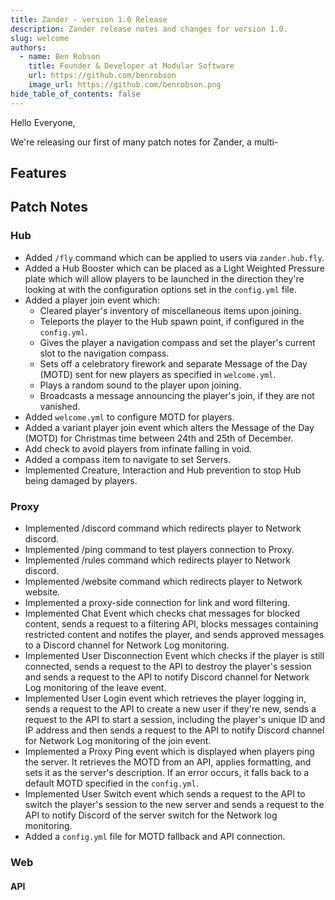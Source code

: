 ```yaml
---
title: Zander - version 1.0 Release
description: Zander release notes and changes for version 1.0.
slug: welcome
authors:
  - name: Ben Robson
    title: Founder & Developer at Modular Software
    url: https://github.com/benrobson
    image_url: https://github.com/benrobson.png
hide_table_of_contents: false
---
```


Hello Everyone,

We're releasing our first of many patch notes for Zander, a multi-

## Features

## Patch Notes

### Hub
* Added `/fly` command which can be applied to users via `zander.hub.fly`.
* Added a Hub Booster which can be placed as a Light Weighted Pressure plate which will allow players to be launched in the direction they're looking at with the configuration options set in the `config.yml` file.
* Added a player join event which: 
  * Cleared player's inventory of miscellaneous items upon joining.
  * Teleports the player to the Hub spawn point, if configured in the `config.yml`.
  * Gives the player a navigation compass and set the player's current slot to the navigation compass.
  * Sets off a celebratory firework and separate Message of the Day (MOTD) sent for new players as specified in `welcome.yml`.
  * Plays a random sound to the player upon joining.
  * Broadcasts a message announcing the player's join, if they are not vanished.
* Added `welcome.yml` to configure MOTD for players.
* Added a variant player join event which alters the Message of the Day (MOTD) for Christmas time between 24th and 25th of December.
* Add check to avoid players from infinate falling in void.
* Added a compass item to navigate to set Servers.
* Implemented Creature, Interaction and Hub prevention to stop Hub being damaged by players.

### Proxy
* Implemented /discord command which redirects player to Network discord.
* Implemented /ping command to test players connection to Proxy.
* Implemented /rules command which redirects player to Network discord.
* Implemented /website command which redirects player to Network website.
* Implemented a proxy-side connection for link and word filtering.
* Implemented Chat Event which checks chat messages for blocked content, sends a request to a filtering API, blocks messages containing restricted content and notifes the player, and sends approved messages to a Discord channel for Network Log monitoring.
* Implemented User Disconnection Event which checks if the player is still connected, sends a request to the API to destroy the player's session and sends a request to the API to notify Discord channel for Network Log monitoring of the leave event.
* Implemented User Login event which retrieves the player logging in, sends a request to the API to create a new user if they're new, sends a request to the API to start a session, including the player's unique ID and IP address and then sends a request to the API to notify Discord channel for Network Log monitoring of the join event.
* Implemented a Proxy Ping event which is displayed when players ping the server. It retrieves the MOTD from an API, applies formatting, and sets it as the server's description. If an error occurs, it falls back to a default MOTD specified in the `config.yml`.
* Implemented User Switch event which sends a request to the API to switch the player's session to the new server and sends a request to the API to notify Discord of the server switch for the Network log monitoring.
* Added a `config.yml` file for MOTD fallback and API connection.

### Web

#### API